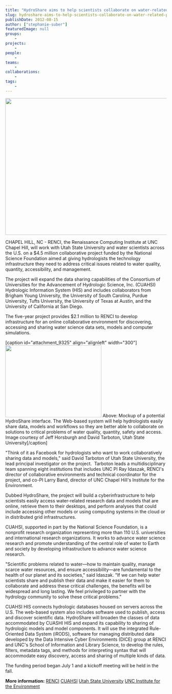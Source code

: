```yaml
---
title: "HydroShare aims to help scientists collaborate on water-related problems"
slug: hydroshare-aims-to-help-scientists-collaborate-on-water-related-problems
publishDate: 2012-08-15
author: ["stephanie-suber"]
featuredImage: null
groups:
    - 
projects:
    - 
people:
    - 
teams: 
    - 
collaborations:
    - 
tags:
    -
---
```


<img class="size-large wp-image-12067 alignleft" title="HydroShare" src="https://www.renci.org/wp-content/uploads/2013/11/HydroShare_Story_Header_Image_Edited.jpg" alt="" width="640" height="427" />

CHAPEL HILL, NC - RENCI, the Renaissance Computing Institute at UNC Chapel Hill, will work with Utah State University and water scientists across the U.S. on a $4.5 million collaborative project funded by the National Science Foundation aimed at giving hydrologists the technology infrastructure they need to address critical issues related to water quality, quantity, accessibility, and management.

The project will expand the data sharing capabilities of the Consortium of Universities for the Advancement of Hydrologic Science, Inc. (CUAHSI) Hydrologic Information System (HIS) and includes collaborators from Brigham Young University, the University of South Carolina, Purdue University, Tufts University, the University of Texas at Austin, and the University of California at San Diego.

The five-year project provides $2.1 million to RENCI to develop infrastructure for an online collaborative environment for discovering, accessing and sharing water science data sets, models and computer simulations.

[caption id="attachment_9325" align="alignleft" width="300"]<a href="https://www.renci.org/wp-content/uploads/2012/08/hydroshare-630x472.jpg"><img class="size-medium wp-image-9325 " title="hydroshare" src="https://www.renci.org/wp-content/uploads/2012/08/hydroshare-300x225.jpg" alt="" width="300" height="225" /></a> Above: Mockup of a potential HydroShare interface. The Web-based system will help hydrologists easily share data, models and workflows so they are better able to collaborate on solutions to critical problems of water quality, quantity, safety and access. Image courtesy of Jeff Horsburgh and David Tarboton, Utah State University[/caption]

"Think of it as Facebook for hydrologists who want to work collaboratively sharing data and models," said David Tarboton of Utah State University, the lead principal investigator on the project.  Tarboton leads a multidisciplinary team spanning eight institutions that includes UNC PI Ray Idaszak, RENCI's director of collaborative environments and technical coordinator for the project, and co-PI Larry Band, director of UNC Chapel Hill's Institute for the Environment.

Dubbed HydroShare, the project will build a cyberinfrastructure to help scientists easily access water-related research data and models that are online, retrieve them to their desktops, and perform analyses that could include accessing other models or using computing systems in the cloud or in distributed grid infrastructures.

CUAHSI, supported in part by the National Science Foundation, is a nonprofit research organization representing more than 110 U.S. universities and international research organizations. It works to advance water science research and promote understanding of the central role of water to Earth and society by developing infrastructure to advance water science research.

"Scientific problems related to water—how to maintain quality, manage scarce water resources, and ensure accessibility—are fundamental to the health of our planet and its societies," said Idaszak. "If we can help water scientists share and publish their data and make it easier for them to collaborate and address these critical challenges, the benefits will be widespread and long lasting. We feel privileged to partner with the hydrology community to solve these critical problems."

CUAHSI HIS connects hydrologic databases housed on servers across the U.S. The web-based system also includes software used to publish, access and discover scientific data. HydroShare will broaden the classes of data accommodated by CUASHI HIS and expand its capability to sharing of hydrologic models and model components. It will use the integrated Rule-Oriented Data System (iRODS), software for managing distributed data developed by the Data Intensive Cyber Environments (DICE) group at RENCI and UNC's School of Information and Library Science, to develop the rules, filters, metadata tags, and methods for interpreting syntax that will accommodate easy discovery, access and sharing of multiple kinds of data.

The funding period began July 1 and a kickoff meeting will be held in the fall.

<strong class="head2">More information:</strong>
<a href="https://www.renci.org">RENCI</a>
<a href="http://www.cuahsi.org" target="_blank">CUAHSI</a>
<a href="http://www.usu.edu" target="_blank">Utah State University</a>
<a href="http://www.ie.unc.edu" target="_blank">UNC Institute for the Environment</a>

<!-- old tags
["CUAHSI","Data Intensive Cyber Environments (DICE)","HydroShare","iRODS","National Science Foundation (NSF)","Utah State University","water science"]
-->
